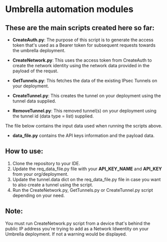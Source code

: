 # Umbrella automation modules

## These are the main scripts created here so far:

- **CreateAuth.py**: The purpose of this script is to generate the access token that's used as a Bearer token for subsequent requests towards the umbrella deployment.

- **CreateNetwork.py**: This uses the access token from CreateAuth to create the network identity using the network data provided in the payload of the requst.

- **GetTunnels.py**: This fetches the data of the existing IPsec Tunnels on your deployment.

- **CreateTunnel.py**: This creates the tunnel on your deployment using the tunnel data supplied. 

- **RemoveTunnel.py**: This removed tunnel(s) on your deployment using the tunnel id (data type = list) supplied.

The file below contains the input data used when running the scripts above.

- **data_file.py** contains the API keys information and the payload data.

## How to use:

1. Clone the repository to your IDE.
2. Update the req_data_file.py file with your __API_KEY_NAME__ and __API_KEY__ from your org/deployment.
3. Update the tunnel.data dict on the req_data_file.py file in case you want to also create a tunnel using the script.
4. Run the CreateNetwork.py, GetTunnels.py or CreateTunnel.py script depending on your need.


## Note:

You must run CreateNetwork.py script from a device that's behind the public IP address you're trying to add as a Network Idwentity on your Umbrella deployment.
If not a warning would be displayed.
